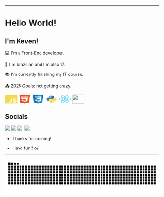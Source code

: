 ----------------------------------------------------------------------------

# Hello World!

 

## I'm Keven!

 

:computer: I'm a Front-End developer.

:house_with_garden: I'm brazilian and  I'm also 17.

:books: I'm currently finishing my IT course.

:outbox_tray: 2025 Goals: not getting crazy.

<div>
<img align="center" alt="Rafa-Js" height="30" width="40" src="https://raw.githubusercontent.com/devicons/devicon/master/icons/javascript/javascript-plain.svg">
<img align="center" alt="Rafa-HTML" height="30" width="40" src="https://raw.githubusercontent.com/devicons/devicon/master/icons/html5/html5-original.svg">
<img align="center" alt="Rafa-CSS" height="30" width="40" src="https://raw.githubusercontent.com/devicons/devicon/master/icons/css3/css3-original.svg">
<img align="center" alt="Rafa-Python" height="30" width="40" src="https://raw.githubusercontent.com/devicons/devicon/master/icons/python/python-original.svg">
   <img align="center" alt="Rafa-React" height="30" width="40" src="https://raw.githubusercontent.com/devicons/devicon/master/icons/react/react-original.svg">
<img src="https://cdn.jsdelivr.net/gh/devicons/devicon@latest/icons/nextjs/nextjs-original.svg" height="30" width="40" align="center"/>
</div>

## Socials

<div>
<a href="https://www.linkedin.com/in/keven-figueiral-049a75269/" target="_blank"><img src="https://img.shields.io/badge/-LinkedIn-%230077B5?style=for-the-badge&logo=linkedin&logoColor=white" target="_blank"></a>
<a href="https://discord.com/invite/idrispukke."><img src="https://img.shields.io/badge/Discord-5865F2?style=for-the-badge&logo=discord&logoColor=white"></a>
<a href="https://bio.link/idrispukke"><img src="https://img.shields.io/badge/bio.link-000000%7D?style=for-the-badge&logo=biolink&logoColor=white"></a>
<a href="https://steamcommunity.com/profiles/76561198396552375"><img src="https://img.shields.io/badge/Steam-000000?style=for-the-badge&logo=steam&logoColor=white" alt=""></a>
<a href="https://open.spotify.com/user/31b5yt7qzivkrpjfx6lu3kmcpkbm?si=Nm4pDqzsROWbj7-sFXqN5g"><img src="https://img.shields.io/badge/Spotify-1ED760?&style=for-the-badge&logo=spotify&logoColor=white"></a>
<a href=""><img src=""></a>
<a href=""><img src=""></a>
</div>

- Thanks for coming!

- Have fun!! o/

----------------------------------------------------------------------------------
<picture>
  <source media="(prefers-color-scheme: dark)" srcset="https://raw.githubusercontent.com/idrispukke/idrispukke/output/github-contribution-grid-snake-dark.svg">
  <source media="(prefers-color-scheme: light)" srcset="https://raw.githubusercontent.com/idrispukke/idrispukke/output/github-contribution-grid-snake.svg">
  <img alt="github contribution grid snake animation" src="https://raw.githubusercontent.com/idrispukke/idrispukke/output/github-contribution-grid-snake.svg">
</picture>
